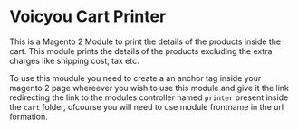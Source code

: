 # Voicyou Cart Printer
This is a Magento 2 Module to print the details of the products inside the cart. This module prints the details of the products excluding the extra charges like shipping cost, tax etc. 

To use this moudule you need to create a an anchor tag inside your magento 2 page whereever you wish to use this module and give it the link redirecting the link to the modules controller named `printer` present inside the `cart` folder, ofcourse you will need to use module frontname in the url formation. 


